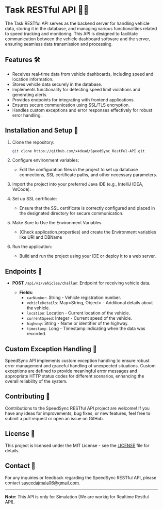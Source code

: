 # Task RESTful API 🚗💨

The Task RESTful API serves as the backend server for handling vehicle data, storing it in the database, and managing various functionalities related to speed tracking and monitoring. This API is designed to facilitate communication between the vehicle dashboard software and the server, ensuring seamless data transmission and processing.


## Features 🛠️

- Receives real-time data from vehicle dashboards, including speed and location information.
- Stores vehicle data securely in the database.
- Implements functionality for detecting speed limit violations and generating alerts.
- Provides endpoints for integrating with frontend applications.
- Ensures secure communication using SSL/TLS encryption.
- Handles custom exceptions and error responses effectively for robust error handling.

## Installation and Setup 🚀

1. Clone the repository:

   ```bash
   git clone https://github.com/x4dead/SpeedSync_RestFul-API.git
   ```

2. Configure environment variables:

   - Edit the configuration files in the project to set up database connections, SSL certificate paths, and other necessary parameters.

3. Import the project into your preferred Java IDE (e.g., IntelliJ IDEA, VsCode).

4. Set up SSL certificate:

   - Ensure that the SSL certificate is correctly configured and placed in the designated directory for secure communication.

5. Make Sure to Use the Environment Variables

   - (Check application.properties) and create the Environment variables like URI and DBName

6. Run the application:

   - Build and run the project using your IDE or deploy it to a web server.

## Endpoints 📡

- **POST** `/api/v1/vehicles/challan`: Endpoint for receiving vehicle data.

  - **Fields**:
    - `carNumber`: String - Vehicle registration number.
    - `vehicleDetails`: Map<String, Object> - Additional details about the vehicle.
    - `location`: Location - Current location of the vehicle.
    - `currentSpeed`: Integer - Current speed of the vehicle.
    - `highway`: String - Name or identifier of the highway.
    - `timestamp`: Long - Timestamp indicating when the data was recorded.

## Custom Exception Handling 🚨

SpeedSync API implements custom exception handling to ensure robust error management and graceful handling of unexpected situations. Custom exceptions are defined to provide meaningful error messages and appropriate HTTP status codes for different scenarios, enhancing the overall reliability of the system.

## Contributing 🤝

Contributions to the SpeedSync RESTful API project are welcome! If you have any ideas for improvements, bug fixes, or new features, feel free to submit a pull request or open an issue on GitHub.

## License 📝

This project is licensed under the MIT License - see the [LICENSE](LICENSE) file for details.

## Contact 📧

For any inquiries or feedback regarding the SpeedSync RESTful API, please contact [sayeedajmala06@gmail.com](mailto:sayeedajmala06@gmail.com).

---

**Note:** This API is only for Simulation (We are workig for Realtime Restful API).
